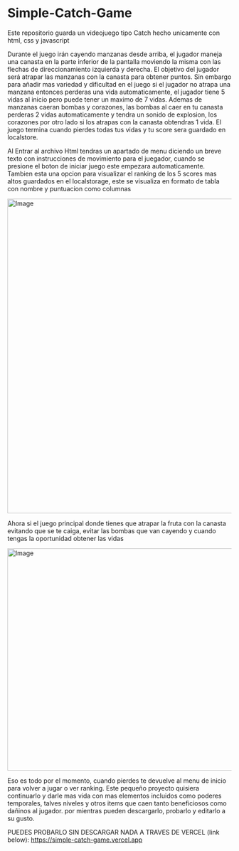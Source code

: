 # Simple-Catch-Game
Este repositorio guarda un videojuego tipo Catch hecho unicamente con html, css y javascript

Durante el juego irán cayendo manzanas desde arriba, el jugador maneja una canasta en la parte inferior de la pantalla moviendo la misma con las flechas de direccionamiento izquierda y derecha. 
El objetivo del jugador será atrapar las manzanas con la canasta para obtener puntos. Sin embargo para añadir mas variedad y dificultad en el juego si el jugador no atrapa una manzana entonces perderas una vida automaticamente, el jugador tiene 5 vidas al inicio pero puede tener un maximo de 7 vidas.
Ademas de manzanas caeran bombas y corazones, las bombas al caer en tu canasta perderas 2 vidas automaticamente y tendra un sonido de explosion, los corazones por otro lado si los atrapas con la canasta obtendras 1 vida.
El juego termina cuando pierdes todas tus vidas y tu score sera guardado en localstore.

Al Entrar al archivo Html tendras un apartado de menu diciendo un breve texto con instrucciones de movimiento para el juegador, cuando se presione el boton de iniciar juego este empezara automaticamente.
Tambien esta una opcion para visualizar el ranking de los 5 scores mas altos guardados en el localstorage, este se visualiza en formato de tabla con nombre y puntuacion como columnas

<img width="1703" height="708" alt="Image" src="https://github.com/user-attachments/assets/701ef718-8586-4251-b02c-700ce0d1db68" />

Ahora si el juego principal donde tienes que atrapar la fruta con la canasta evitando que se te caiga, evitar las bombas que van cayendo y cuando tengas la oportunidad obtener las vidas

<img width="600" height="500" alt="Image" src="https://github.com/user-attachments/assets/8dd5920a-e36c-4355-8e3a-6bda3cd73081" />


Eso es todo por el momento, cuando pierdes te devuelve al menu de inicio para volver a jugar o ver ranking. Este pequeño proyecto quisiera continuarlo y darle mas vida con mas elementos incluidos como poderes temporales, talves niveles y otros items que caen tanto beneficiosos como dañinos al jugador. por mientras pueden descargarlo, probarlo y editarlo a su gusto.

PUEDES PROBARLO SIN DESCARGAR NADA A TRAVES DE VERCEL (link below):
https://simple-catch-game.vercel.app
